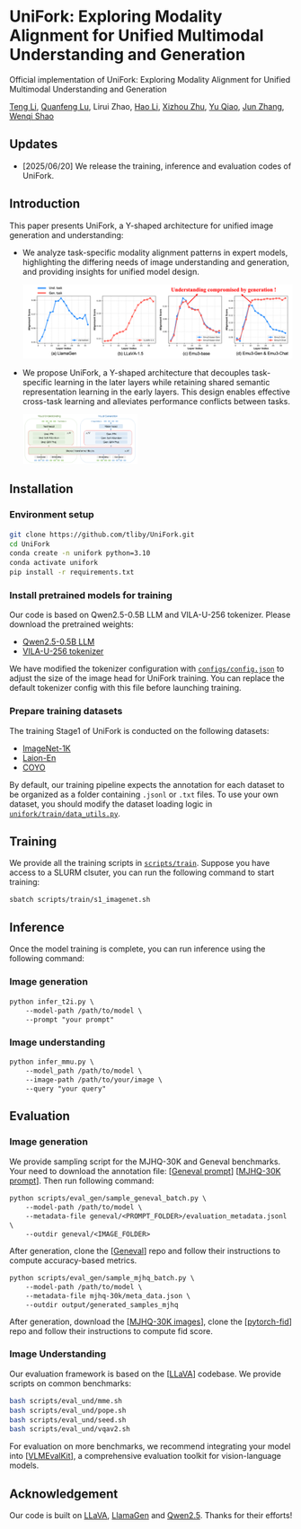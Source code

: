 # UniFork: Exploring Modality Alignment for Unified Multimodal Understanding and Generation



Official implementation of UniFork: Exploring Modality Alignment for Unified Multimodal Understanding and Generation

[Teng Li](https://scholar.google.com/citations?user=U38Pk_kAAAAJ&hl=en), [Quanfeng Lu](https://lqf-hfnju.github.io/), Lirui Zhao, [Hao Li](https://cpsxhao.github.io/), [Xizhou Zhu](https://scholar.google.com/citations?user=02RXI00AAAAJ&hl=en), [Yu Qiao](https://mmlab.siat.ac.cn/yuqiao), [Jun Zhang](https://eejzhang.people.ust.hk/), [Wenqi Shao](https://wqshao126.github.io/)



## Updates

- [2025/06/20] We release the training, inference and evaluation codes of UniFork.

## Introduction

This paper presents UniFork, a Y-shaped architecture for unified image generation and understanding:
- We analyze task-specific modality alignment patterns in expert models, highlighting the differing needs of image understanding and generation, and providing insights for unified model design.

  ![analysis](assets/analysis.png)

- We propose UniFork, a Y-shaped architecture that decouples task-specific learning in the later layers while retaining shared semantic representation learning in the early layers. This design enables effective cross-task learning and alleviates performance conflicts between tasks.

  <img src="assets/method.png" alt="method" style="zoom: 20%;" />

## Installation

### Environment setup

```bash
git clone https://github.com/tliby/UniFork.git
cd UniFork
conda create -n unifork python=3.10
conda activate unifork
pip install -r requirements.txt
```

### Install pretrained models for training

Our code is based on Qwen2.5-0.5B LLM and VILA-U-256 tokenizer. Please download the pretrained weights:

- [Qwen2.5-0.5B LLM](https://huggingface.co/Qwen/Qwen2.5-0.5B)
- [VILA-U-256 tokenizer](https://huggingface.co/mit-han-lab/vila-u-7b-256/tree/main/vision_tower)

We have modified the tokenizer configuration with [`configs/config.json`](configs/config.json) to adjust the size of the image head for UniFork training. You can replace the default tokenizer config with this file before launching training.

### Prepare training datasets

The training Stage1 of UniFork is conducted on the following datasets:

- [ImageNet-1K](https://www.image-net.org/)
- [Laion-En](https://laion.ai/blog/laion-5b/)
- [COYO](https://huggingface.co/datasets/kakaobrain/coyo-700m)

By default, our training pipeline expects the annotation for each dataset to be organized as a folder containing `.jsonl` or `.txt` files. To use your own dataset, you should modify the dataset loading logic in [`unifork/train/data_utils.py`](unifork/train/data_utils.py).

## Training

We provide all the training scripts in [`scripts/train`](scripts/train). Suppose you have access to a SLURM clsuter, you can run the following command to start training:

```
sbatch scripts/train/s1_imagenet.sh
```

## Inference

Once the model training is complete, you can run inference using the following command:

### Image generation

```
python infer_t2i.py \
    --model-path /path/to/model \
    --prompt "your prompt"
```

### Image understanding

```
python infer_mmu.py \
    --model_path /path/to/model \
    --image-path /path/to/your/image \
    --query "your query"
```

## Evaluation

### Image generation

We provide sampling script for the MJHQ-30K and Geneval benchmarks. Your need to download the annotation file: \[[Geneval prompt](https://github.com/djghosh13/geneval/blob/main/prompts/evaluation_metadata.jsonl)] [[MJHQ-30K prompt](https://huggingface.co/datasets/playgroundai/MJHQ-30K/blob/main/meta_data.json)]. Then run following command:

```
python scripts/eval_gen/sample_geneval_batch.py \
    --model-path /path/to/model \
    --metadata-file geneval/<PROMPT_FOLDER>/evaluation_metadata.jsonl \
    --outdir geneval/<IMAGE_FOLDER>
```

After generation, clone the [[Geneval]((https://github.com/djghosh13/geneval))] repo and follow their instructions to compute accuracy-based metrics.

```
python scripts/eval_gen/sample_mjhq_batch.py \
    --model-path /path/to/model \
    --metadata-file mjhq-30k/meta_data.json \
    --outdir output/generated_samples_mjhq
```

After generation, download the [[MJHQ-30K images](https://huggingface.co/datasets/playgroundai/MJHQ-30K/blob/main/mjhq30k_imgs.zip)], clone the [[pytorch-fid]((https://github.com/mseitzer/pytorch-fid))] repo and follow their instructions to compute fid score.

### Image Understanding

Our evaluation framework is based on the [[LLaVA](https://github.com/haotian-liu/LLaVA/blob/main/docs/Evaluation.md)] codebase. We provide scripts on common benchmarks:

```bash
bash scripts/eval_und/mme.sh
bash scripts/eval_und/pope.sh
bash scripts/eval_und/seed.sh
bash scripts/eval_und/vqav2.sh
```

For evaluation on more benchmarks, we recommend integrating your model into [[VLMEvalKit](https://github.com/open-compass/VLMEvalKit)], a comprehensive evaluation toolkit for vision-language models.

## Acknowledgement

Our code is built on [LLaVA](https://github.com/haotian-liu/LLaVA/blob/main/docs/Evaluation.md),  [LlamaGen](https://github.com/FoundationVision/LlamaGen) and [Qwen2.5](https://github.com/QwenLM/Qwen3). Thanks for their efforts!
